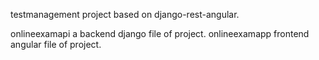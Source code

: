 testmanagement project based on django-rest-angular. 

onlineexamapi a backend django file of project.
onlineexamapp frontend angular file of project.
